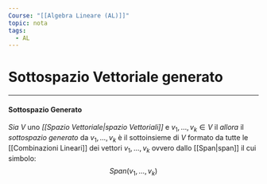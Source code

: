 ```yaml
---
Course: "[[Algebra Lineare (AL)]]"
topic: nota
tags:
  - AL
---
```


# Sottospazio Vettoriale generato
---
#### Sottospazio Generato
_Sia_ $V$ uno _[[Spazio Vettoriale|spazio Vettoriali]]_ e  $v_1,\dots,v_k  \in V$ il _allora_ il _sottospazio generato_ da $v_1,\dots,v_k$   è il sottoinsieme di $V$ formato da tutte le [[Combinazioni Lineari]] dei vettori $v_1,\dots,v_k$ ovvero dallo [[Span|span]] il cui simbolo:$$
Span(v_1,\dots,v_k)
$$
